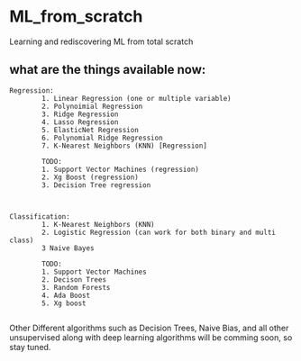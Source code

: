 # ML_from_scratch
Learning and rediscovering ML from total scratch

## what are the things available now:
```
Regression:
        1. Linear Regression (one or multiple variable)
        2. Polynoimial Regression
        3. Ridge Regression
        4. Lasso Regression
        5. ElasticNet Regression
        6. Polynomial Ridge Regression
        7. K-Nearest Neighbors (KNN) [Regression]
        
        TODO:
        1. Support Vector Machines (regression)
        2. Xg Boost (regression)
        3. Decision Tree regression 
        
        
```

```
Classification:
        1. K-Nearest Neighbors (KNN)
        2. Logistic Regression (can work for both binary and multi class)
        3 Naive Bayes

        TODO:
        1. Support Vector Machines
        2. Decison Trees
        3. Random Forests
        4. Ada Boost
        5. Xg boost
        
```

Other Different algorithms such as Decision Trees, 
Naive Bias, and all other unsupervised along with deep
learning algorithms will be comming soon, so stay tuned.
